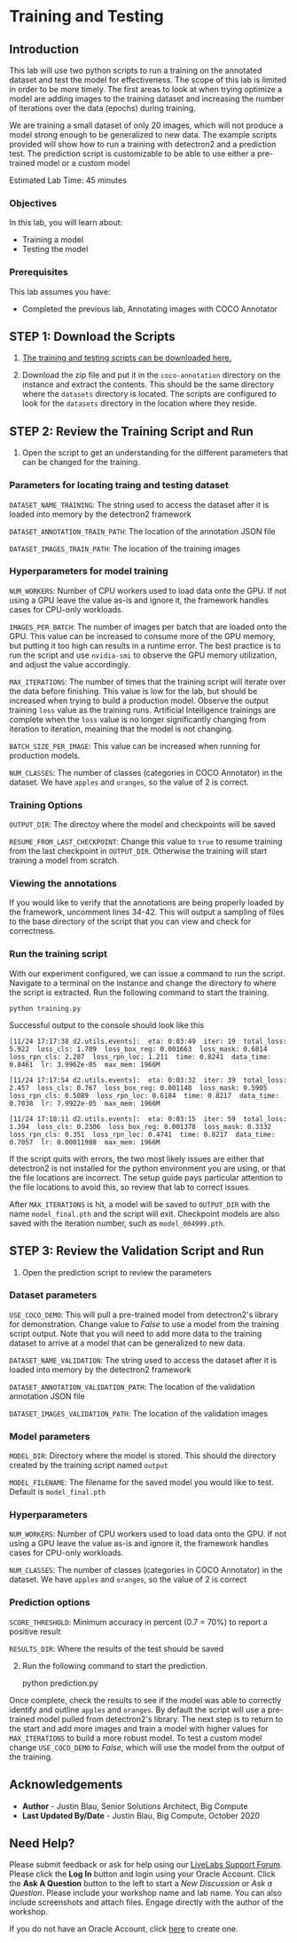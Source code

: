 # Training and Testing

## Introduction
This lab will use two python scripts to run a training on the annotated dataset and test the model for effectiveness.  The scope of this lab is limited in order to be more timely. The first areas to look at when trying optimize a model are adding images to the training dataset and increasing the number of iterations over the data (epochs) during training. 

We are training a small dataset of only 20 images, which will not produce a model strong enough to be generalized to new data. The example scripts provided will show how to run a training with detectron2 and a prediction test. The prediction script is customizable to be able to use either a pre-trained model or a custom model

Estimated Lab Time:  45 minutes

### Objectives
In this lab, you will learn about:
* Training a model
* Testing the model

### Prerequisites

This lab assumes you have:
- Completed the previous lab, Annotating images with COCO Annotator

## **STEP 1**: Download the Scripts

1. [The training and testing scripts can be downloaded here.](https://objectstorage.us-ashburn-1.oraclecloud.com/p/Me4VsLIUHWzJ-GJ1C5_1dTuMwzDNWQbubhP0lJwqxdsOWpwiBoAUe0HFxHzx_w_Y/n/c4u03/b/ai-ml-library/o/jblau-ai-object-detection.zip) 

2. Download the zip file and put it in the `coco-annotation` directory on the instance and extract the contents. This should be the same directory where the `datasets` directory is located. The scripts are configured to look for the `datasets` directory in the location where they reside.

## **STEP 2**: Review the Training Script and Run

1. Open the script to get an understanding for the different parameters that can be changed for the training.

### Parameters for locating traing and testing dataset
`DATASET_NAME_TRAINING`: The string used to access the dataset after it is loaded into memory by the detectron2 framework

`DATASET_ANNOTATION_TRAIN_PATH`: The location of the annotation JSON file

`DATASET_IMAGES_TRAIN_PATH`: The location of the training images


### Hyperparameters for model training
`NUM_WORKERS`: Number of CPU workers used to load data onto the GPU. If not using a GPU leave the value as-is and ignore it, the framework handles cases for CPU-only workloads.

`IMAGES_PER_BATCH`: The number of images per batch that are loaded onto the GPU. This value can be increased to consume more of the GPU memory, but putting it too high can results in a runtime error. The best practice is to run the script and use `nvidia-smi` to observe the GPU memory utilization, and adjust the value accordingly.

`MAX_ITERATIONS`: The number of times that the training script will iterate over the data before finishing. This value is low for the lab, but should be increased when trying to build a production model. Observe the output training `loss` value as the training runs. Artificial Intelligence trainings are complete when the `loss` value is no longer significantly changing from iteration to iteration, meaining that the model is not changing.

`BATCH_SIZE_PER_IMAGE`: This value can be increased when running for production models.

`NUM_CLASSES`: The number of classes (categories in COCO Annotator) in the dataset. We have `apples` and `oranges`, so the value of 2 is correct.


### Training Options
`OUTPUT_DIR`: The directoy where the model and checkpoints will be saved

`RESUME_FROM_LAST_CHECKPOINT`: Change this value to `true` to resume training from the last checkpoint in `OUTPUT_DIR`. Otherwise the training will start training a model from scratch.

### Viewing the annotations

If you would like to verify that the annotations are being properly loaded by the framework, uncomment lines 34-42. This will output a sampling of files to the base directory of the script that you can view and check for correctness.

### Run the training script

With our experiment configured, we can issue a command to run the script. Navigate to a terminal on the instance and change the directory to where the script is extracted. Run the following command to start the training.

    python training.py

Successful output to the console should look like this

    [11/24 17:17:38 d2.utils.events]:  eta: 0:03:49  iter: 19  total_loss: 5.922  loss_cls: 1.709  loss_box_reg: 0.001663  loss_mask: 0.6814  loss_rpn_cls: 2.287  loss_rpn_loc: 1.211  time: 0.8241  data_time: 0.8461  lr: 3.9962e-05  max_mem: 1966M

    [11/24 17:17:54 d2.utils.events]:  eta: 0:03:32  iter: 39  total_loss: 2.457  loss_cls: 0.767  loss_box_reg: 0.001148  loss_mask: 0.5905  loss_rpn_cls: 0.5089  loss_rpn_loc: 0.6184  time: 0.8217  data_time: 0.7038  lr: 7.9922e-05  max_mem: 1966M

    [11/24 17:18:11 d2.utils.events]:  eta: 0:03:15  iter: 59  total_loss: 1.394  loss_cls: 0.2306  loss_box_reg: 0.001378  loss_mask: 0.3332  loss_rpn_cls: 0.351  loss_rpn_loc: 0.4741  time: 0.8217  data_time: 0.7057  lr: 0.00011988  max_mem: 1966M
    

If the script quits with errors, the two most likely issues are either that detectron2 is not installed for the python environment you are using, or that the file locations are incorrect. The setup guide pays particular attention to the file locations to avoid this, so review that lab to correct issues.

After `MAX_ITERATIONS` is hit, a model will be saved to `OUTPUT_DIR` with the name `model_final.pth` and the script will exit. Checkpoint models are also saved with the iteration number, such as `model_004999.pth`.

## **STEP 3**: Review the Validation Script and Run

1. Open the prediction script to review the parameters

### Dataset parameters
`USE_COCO_DEMO`: This will pull a pre-trained model from detectron2's library for demonstration. Change value to *False* to use a model from the training script output. Note that you will need to add more data to the training dataset to arrive at a model that can be generalized to new data.

`DATASET_NAME_VALIDATION`: The string used to access the dataset after it is loaded into memory by the detectron2 framework

`DATASET_ANNOTATION_VALIDATION_PATH`: The location of the validation annotation JSON file

`DATASET_IMAGES_VALIDATION_PATH`: The location of the validation images


### Model parameters

`MODEL_DIR`: Directory where the model is stored. This should the directory created by the training script named `output`

`MODEL_FILENAME`: The filename for the saved model you would like to test. Default is `model_final.pth`


### Hyperparameters

`NUM_WORKERS`: Number of CPU workers used to load data onto the GPU. If not using a GPU leave the value as-is and ignore it, the framework handles cases for CPU-only workloads.

`NUM_CLASSES`: The number of classes (categories in COCO Annotator) in the dataset. We have `apples` and `oranges`, so the value of 2 is correct


### Prediction options
`SCORE_THRESHOLD`: Minimum accuracy in percent (0.7 = 70%) to report a positive result

`RESULTS_DIR`: Where the results of the test should be saved


2. Run the following command to start the prediction.

    python prediction.py

Once complete, check the results to see if the model was able to correctly identify and outline `apples` and `oranges`. By default the script will use a pre-trained model pulled from detectron2's library. The next step is to return to the start and add more images and train a model with higher values for `MAX_ITERATIONS` to build a more robust model. To test a custom model change `USE_COCO_DEMO` to *False*, which will use the model from the output of the training.

## Acknowledgements
* **Author** - Justin Blau, Senior Solutions Architect, Big Compute
* **Last Updated By/Date** - Justin Blau, Big Compute, October 2020

## Need Help?
Please submit feedback or ask for help using our [LiveLabs Support Forum](https://community.oracle.com/tech/developers/categories/artificialintelligence). Please click the **Log In** button and login using your Oracle Account. Click the **Ask A Question** button to the left to start a *New Discussion* or *Ask a Question*.  Please include your workshop name and lab name.  You can also include screenshots and attach files.  Engage directly with the author of the workshop.

If you do not have an Oracle Account, click [here](https://profile.oracle.com/myprofile/account/create-account.jspx) to create one.